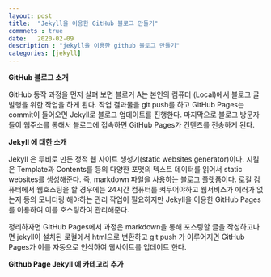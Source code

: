 ```yaml
---
layout: post
title:  "Jekyll을 이용한 GitHub 블로그 만들기"
commnets : true
date:   2020-02-09
description : "jekyll을 이용한 github 블로그 만들기"
categories: [jekyll]
---
```


**GitHub 블로그 소개**

GitHub 동작 과정을 먼저 살펴 보면 블로거 A는 본인의 컴퓨터 (Local)에서 블로그 글 발행을 위한 작업을 하게 된다.
작업 결과물을 git push를 하고 GitHub Pages는 commit이 들어오면 Jekyll로 블로그 업데이트를
진행한다. 마지막으로 블로그 방문자들이 웹주소를 통해서 블로그에 접속하면 GitHub Pages가 컨텐츠를 전송하게 된다. 

**Jekyll 에 대한 소개**

Jekyll 은 루비로 만든 정적 웹 사이트 생성기(static websites generator)이다.
지킬은 Template과 Contents를 등의 다양한 포맷의 텍스트 데이터를 읽어서 static websites를
생성해준다. 즉, markdown 파일을 사용하는 블로그 플랫폼이다. 
로컬 컴퓨터에서 웹호스팅을 할 경우에는 24시간 컴퓨터를 켜두어야하고 웹서비스가 에러가 없는지
등의 모니터링 해야하는 관리 작업이 필요하지만 Jekyll을 이용한 GitHub Pages를 이용하여 이를 호스팅하여 관리해준다.

정리하자면 GitHub Pages에서 과정은 markdown을 통해 포스팅할 글을 작성하고나면
jekyll이 설치된 로컬에서 html으로 변환하고 git push 가 이루어지면 GitHub Pages가 
이를 자동으로 인식하여 웹사이트를 업데이트 한다. 

**Github Page Jekyll 에 카테고리 추가**


